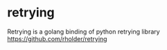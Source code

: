 # retrying
Retrying is a golang binding of python retrying library https://github.com/rholder/retrying
